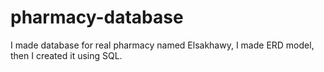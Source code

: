 # pharmacy-database
 I made database for real pharmacy named Elsakhawy, I made ERD model, then I created it using SQL.
